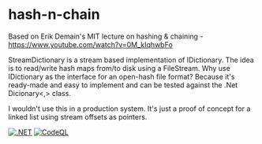 # hash-n-chain
Based on Erik Demain's MIT lecture on hashing &amp; chaining - https://www.youtube.com/watch?v=0M_kIqhwbFo

StreamDictionary is a stream based implementation of IDictionary. The idea is to read/write hash maps from/to disk using a FileStream.
Why use IDictionary as the interface for an open-hash file format? Because it's ready-made and easy to implement and can be tested against the .Net Dicionary<,> class.

I wouldn't use this in a production system. It's just a proof of concept for a linked list using stream offsets as pointers.

[![.NET](https://github.com/marklauter/hash-n-chain/actions/workflows/dotnet.yml/badge.svg)](https://github.com/marklauter/hash-n-chain/actions/workflows/dotnet.yml)
[![CodeQL](https://github.com/marklauter/hash-n-chain/actions/workflows/codeql-analysis.yml/badge.svg)](https://github.com/marklauter/hash-n-chain/actions/workflows/codeql-analysis.yml)
